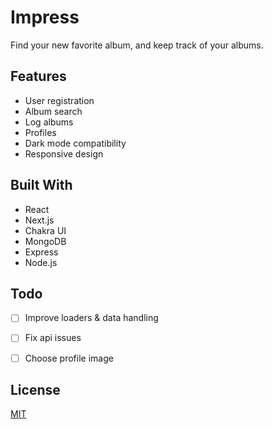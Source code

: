 # Impress

Find your new favorite album, and keep track of your albums.

## Features
- User registration
- Album search
- Log albums
- Profiles
- Dark mode compatibility
- Responsive design


## Built With
- React
- Next.js
- Chakra UI
- MongoDB
- Express
- Node.js




## Todo

- [ ] Improve loaders & data handling
- [ ] Fix api issues
- [ ] Choose profile image



## License
[MIT](https://github.com/ParthMmm/albus/blob/main/LICENSE)

